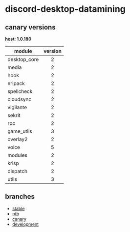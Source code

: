 # discord-desktop-datamining

## canary versions

**host: 1.0.180**

| module | version |
| ------ | :-----: |
| desktop_core | 2 |
| media | 2 |
| hook | 2 |
| erlpack | 2 |
| spellcheck | 2 |
| cloudsync | 2 |
| vigilante | 2 |
| sekrit | 2 |
| rpc | 2 |
| game_utils | 3 |
| overlay2 | 2 |
| voice | 5 |
| modules | 2 |
| krisp | 2 |
| dispatch | 2 |
| utils | 3 |

## branches

- [stable](https://github.com/OpenAsar/discord-desktop-datamining/tree/stable)
- [ptb](https://github.com/OpenAsar/discord-desktop-datamining/tree/ptb)
- [canary](https://github.com/OpenAsar/discord-desktop-datamining/tree/canary)
- [development](https://github.com/OpenAsar/discord-desktop-datamining/tree/development)